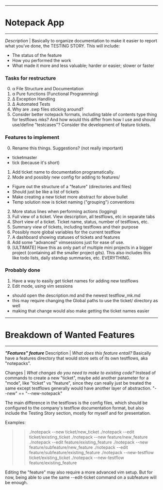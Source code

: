-------------------------------------------------------------------------------
# Notepack App
-------------------------------------------------------------------------------
_Description_ | Basically to organize documentation to make it easier to report
what you've done, the TESTING STORY. This will include:
* The status of the feature
* How you performed the work
* What made it more and less valuable; harder or easier; slower or faster

### Tasks for restructure
0. α File Structure and Documentation
1. α Pure functions (Functional Programming)
2. Δ Exception Handling
3. Δ Automated Tests
4. Why are .swp files sticking around?
5. Consider better notepack formats, including table of contents type thing for
   testflows mks?
   And how would this differ from how I use and should use/define "testcases"?
   Consider the development of feature tickets.

### Features to implement
0. Rename this things. Suggestions? (not really important)
  * ticketmaster
  * tick (because it's short)
1. Add ticket name to documentation programatically.
2. Mode and possibly new config for adding to features/
  * Figure out the structure of a "feature" (directories and files)
  * Should just be like a list of tickets
  * Make creating a new ticket more abstract for above bullet
  * Temp solution now is ticket naming ("grouping") conventions
2. More status lines when performing actions (logging)
2. Full view of a ticket. View description, all testflows, etc in separate tabs
2. Short view of a ticket. Ticket name, status, number of testflows, etc.
2. Summary view of tickets, including testflows and their purpose
3. Possibly more global variables for the current testflow
4. A dashboard showing statuses of tickets and features
5. Add some "advanced" vimsessions just for ease of use.
99. [ULTIMATE] Have this as only part of multiple mini projects in a bigger
    project (containing all the smaller project gits). This also includes this
    like todo lists, daily standup summaries, etc. EVERYTHING.

### Probably done
1. Have a way to easily get ticket names for adding new testflows
1. Edit mode, using vim sessions
  * should open the description.md and the newest testflow_mk.md
  * this may require changing the Global paths to use the ticket/ directory as
    well
  * making that change would also make getting the ticket names easier


-------------------------------------------------------------------------------
# Breakdown of Wanted Features
-------------------------------------------------------------------------------
***"Features" feature***
Description | _What does this feature entail?_
  Basically have a features directory that would store sets of its own 
  testflows, aka "notepacks".

Changes | _What changes do you need to make to existing code?_
  Instead of commands to create a new "ticket", maybe add another parameter for
  a "mode", like "ticket" vs "feature", since they can really just be treated
  the same except testflows generally would have another layer of abstraction.
  "--new" == "--new-notepack"

  The main difference in the testflows is the config files, which should be
  configured to the company's testflow documentation format, but also include
  the Testing Story section, mostly for myself and for presentation.
  
  Examples:
  >> ./notepack --new ticket/new_ticket
  >> ./notepack --edit ticket/existing_ticket
  >> ./notepack --new feature/new_feature
  >> ./notepack --edit feature/existing_feature
  >> ./notepack --new feature/subfeature/new_feature
  >> ./notepack --edit feature/subfeature/existing_feature
  >> ./notepack --new-testflow ticket/existing_ticket
  >> ./notepack --new-testflow feature/existing_feature

  Editing the "feature" may also require a more advanced vim setup. But for
  now, being able to use the same --edit-ticket command on a subfeature will be
  enough.


